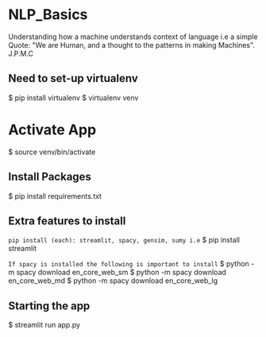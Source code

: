 # NLP_Basics

Understanding how a machine understands context of language i.e a simple Quote: "We are Human, and a thought to the patterns in making Machines". J.P.M.C

## Need to set-up virtualenv

$ pip install virtualenv
$ virtualenv venv

# Activate App
$ source venv/bin/activate

## Install Packages

$ pip install requirements.txt

## Extra features to install
`pip install (each): streamlit, spacy, gensim, sumy i.e`
$ pip install streamlit

`If spacy is installed the following is important to install`
$ python -m spacy download en_core_web_sm
$ python -m spacy download en_core_web_md
$ python -m spacy download en_core_web_lg

## Starting the app
$ streamlit run app.py
